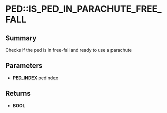 # PED::IS_PED_IN_PARACHUTE_FREE_FALL

## Summary
Checks if the ped is in free-fall and ready to use a parachute

## Parameters
* **PED_INDEX** pedIndex

## Returns
* **BOOL**